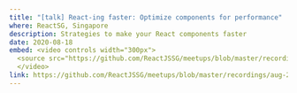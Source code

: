 ```yaml
---
title: "[talk] React-ing faster: Optimize components for performance"
where: ReactSG, Singapore
description: Strategies to make your React components faster
date: 2020-08-18
embed: <video controls width="300px">
  <source src="https://github.com/ReactJSSG/meetups/blob/master/recordings/aug-2020/akshata.mp4?raw=true"></source>
  </video>
link: https://github.com/ReactJSSG/meetups/blob/master/recordings/aug-2020/akshata.mp4
---
```

